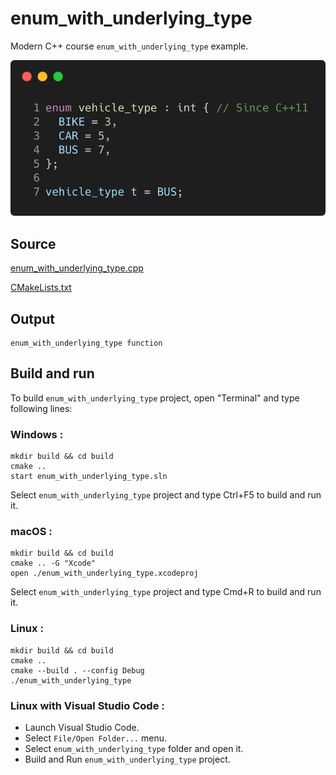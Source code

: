 # enum_with_underlying_type

Modern C++ course `enum_with_underlying_type` example.

![enum_with_underlying_type](../../../../docs/pictures/language_basics/enum_with_underlying_type.png)

## Source

[enum_with_underlying_type.cpp](enum_with_underlying_type.cpp)

[CMakeLists.txt](CMakeLists.txt)

## Output

```
enum_with_underlying_type function
```

## Build and run

To build `enum_with_underlying_type` project, open "Terminal" and type following lines:

### Windows :

``` shell
mkdir build && cd build
cmake .. 
start enum_with_underlying_type.sln
```

Select `enum_with_underlying_type` project and type Ctrl+F5 to build and run it.

### macOS :

``` shell
mkdir build && cd build
cmake .. -G "Xcode"
open ./enum_with_underlying_type.xcodeproj
```

Select `enum_with_underlying_type` project and type Cmd+R to build and run it.

### Linux :

``` shell
mkdir build && cd build
cmake .. 
cmake --build . --config Debug
./enum_with_underlying_type
```

### Linux with Visual Studio Code :

* Launch Visual Studio Code.
* Select `File/Open Folder...` menu.
* Select `enum_with_underlying_type` folder and open it.
* Build and Run `enum_with_underlying_type` project.
